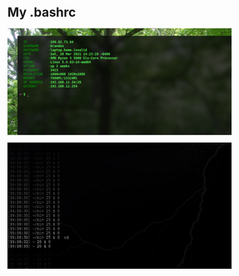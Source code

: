 # My .bashrc

![system_information](/system_information.png)

![bashrc_screenshot](/bashrc_screenshot.jpg)

